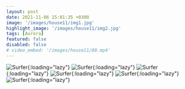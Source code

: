 ```yaml
---
layout: post
date: 2021-11-06 15:01:35 +0300
image: '/images/house11/img1.jpg'
highlight_image: '/images/house11/img2.jpg'
tags: [Aurora]
featured: false
disabled: false
# video_embed: '/images/house11/00.mp4'
---
```


![Surfer]({{site.baseurl}}/images/house11/img3.jpg){:loading="lazy"}
![Surfer]({{site.baseurl}}/images/house11/img4.jpg){:loading="lazy"}
![Surfer]({{site.baseurl}}/images/house11/img5.jpg){:loading="lazy"}
![Surfer]({{site.baseurl}}/images/house11/img6.jpg){:loading="lazy"}
![Surfer]({{site.baseurl}}/images/house11/img7.jpg){:loading="lazy"}
![Surfer]({{site.baseurl}}/images/house11/img8.jpg){:loading="lazy"}
